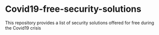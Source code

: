 # Covid19-free-security-solutions
This repository provides a list of security solutions offered for free during the Covid19 crisis
